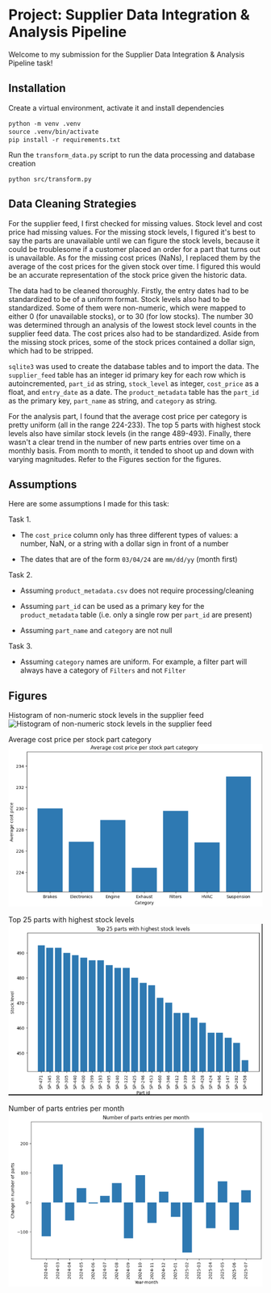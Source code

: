 # Project: Supplier Data Integration & Analysis Pipeline

Welcome to my submission for the Supplier Data Integration & Analysis Pipeline task!

## Installation

Create a virtual environment, activate it and install dependencies

```
python -m venv .venv
source .venv/bin/activate
pip install -r requirements.txt
```

Run the `transform_data.py` script to run the data processing and database creation

```
python src/transform.py
```

## Data Cleaning Strategies

For the supplier feed, I first checked for missing values. Stock level and cost price had missing values. For the missing stock levels, I figured it's best to say the parts are unavailable until we can figure the stock levels, because it could be troublesome if a customer placed an order for a part that turns out is unavailable. As for the missing cost prices (NaNs), I replaced them by the average of the cost prices for the given stock over time. I figured this would be an accurate representation of the stock price given the historic data.

The data had to be cleaned thoroughly. Firstly, the entry dates had to be standardized to be of a uniform format. Stock levels also had to be standardized. Some of them were non-numeric, which were mapped to either 0 (for unavailable stocks), or to 30 (for low stocks). The number 30 was determined through an analysis of the lowest stock level counts in the supplier feed data. The cost prices also had to be standardized. Aside from the missing stock prices, some of the stock prices contained a dollar sign, which had to be stripped.

`sqlite3` was used to create the database tables and to import the data. The `supplier_feed` table has an integer id primary key for each row which is autoincremented, `part_id` as string, `stock_level` as integer, `cost_price` as a float, and `entry_date` as a date. The `product_metadata` table has the `part_id` as the primary key, `part_name` as string, and `category` as string.

For the analysis part, I found that the average cost price per category is pretty uniform (all in the range 224-233). The top 5 parts with highest stock levels also have similar stock levels (in the range 489-493). Finally, there wasn't a clear trend in the number of new parts entries over time on a monthly basis. From month to month, it tended to shoot up and down with varying magnitudes. Refer to the Figures section for the figures.

## Assumptions

Here are some assumptions I made for this task:

Task 1.

- The `cost_price` column only has three different types of values: a number, NaN, or a string with a dollar sign in front of a number

- The dates that are of the form `03/04/24` are `mm/dd/yy` (month first)

Task 2.

- Assuming `product_metadata.csv` does not require processing/cleaning

- Assuming `part_id` can be used as a primary key for the `product_metadata` table (i.e. only a single row per `part_id` are present)

- Assuming `part_name` and `category` are not null

Task 3.

- Assuming `category` names are uniform. For example, a filter part will always have a category of `Filters` and not `Filter`

## Figures

Histogram of non-numeric stock levels in the supplier feed
![Histogram of non-numeric stock levels in the supplier feed](figures/nonnumeric_stock_levels_histogram.png)

Average cost price per stock part category
![Average cost price per stock part category](figures/avg_cost_price_per_category.png)

Top 25 parts with highest stock levels
![Top 25 parts with highest stock levels](figures/top_25_parts.png)

Number of parts entries per month
![Number of parts entries per month](figures/parts_per_month.png)
